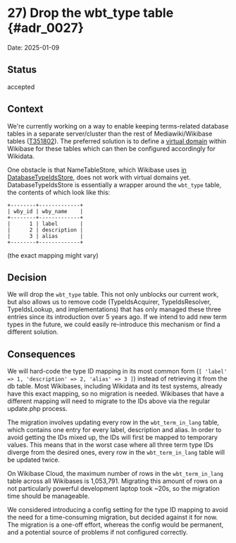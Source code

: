 # 27) Drop the wbt_type table {#adr_0027}

Date: 2025-01-09

## Status

accepted

## Context

We're currently working on a way to enable keeping terms-related database tables in a separate server/cluster than the rest of Mediawiki/Wikibase tables ([T351802](https://phabricator.wikimedia.org/T351802)). The preferred solution is to define a [virtual domain](https://www.mediawiki.org/wiki/Manual:$wgVirtualDomainsMapping) within Wikibase for these tables which can then be configured accordingly for Wikidata.

One obstacle is that NameTableStore, which Wikibase uses [in DatabaseTypeIdsStore](https://gerrit.wikimedia.org/g/mediawiki/extensions/Wikibase/+/f440a01e0d5b4b414b4751f85b735eec65c326b9/lib/includes/Store/Sql/Terms/DatabaseTypeIdsStore.php#28), does not work with virtual domains yet. DatabaseTypeIdsStore is essentially a wrapper around the `wbt_type` table, the contents of which look like this:
```
+--------+-------------+
| wby_id | wby_name    |
+--------+-------------+
|      1 | label       |
|      2 | description |
|      3 | alias       |
+--------+-------------+
```
(the exact mapping might vary)

## Decision

We will drop the `wbt_type` table. This not only unblocks our current work, but also allows us to remove code (TypeIdsAcquirer, TypeIdsResolver, TypeIdsLookup, and implementations) that has only managed these three entries since its introduction over 5 years ago. If we intend to add new term types in the future, we could easily re-introduce this mechanism or find a different solution.

## Consequences

We will hard-code the type ID mapping in its most common form (`[ 'label' => 1, 'description' => 2, 'alias' => 3 ]`) instead of retrieving it from the db table. Most Wikibases, including Wikidata and its test systems, already have this exact mapping, so no migration is needed. Wikibases that have a different mapping will need to migrate to the IDs above via the regular update.php process.

The migration involves updating every row in the `wbt_term_in_lang` table, which contains one entry for every label, description and alias. In order to avoid getting the IDs mixed up, the IDs will first be mapped to temporary values. This means that in the worst case where all three term type IDs diverge from the desired ones, every row in the `wbt_term_in_lang` table will be updated twice.

On Wikibase Cloud, the maximum number of rows in the `wbt_term_in_lang` table across all Wikibases is 1,053,791. Migrating this amount of rows on a not particularly powerful development laptop took ~20s, so the migration time should be manageable.

We considered introducing a config setting for the type ID mapping to avoid the need for a time-consuming migration, but decided against it for now. The migration is a one-off effort, whereas the config would be permanent, and a potential source of problems if not configured correctly.
